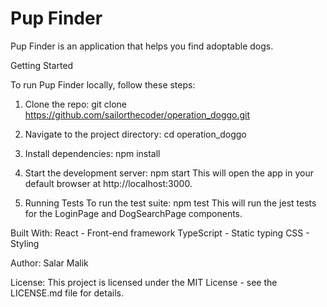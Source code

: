 # **Pup Finder**

Pup Finder is an application that helps you find adoptable dogs.

Getting Started

To run Pup Finder locally, follow these steps:

1.  Clone the repo:
    git clone https://github.com/sailorthecoder/operation_doggo.git

2.  Navigate to the project directory:
    cd operation_doggo

3.  Install dependencies:
    npm install

4.  Start the development server:
    npm start
    This will open the app in your default browser at http://localhost:3000.

5.  Running Tests
    To run the test suite:
    npm test
    This will run the jest tests for the LoginPage and DogSearchPage components.

Built With:
    React - Front-end framework
    TypeScript - Static typing
    CSS - Styling

Author: Salar Malik

License:
This project is licensed under the MIT License - see the LICENSE.md file for details.
